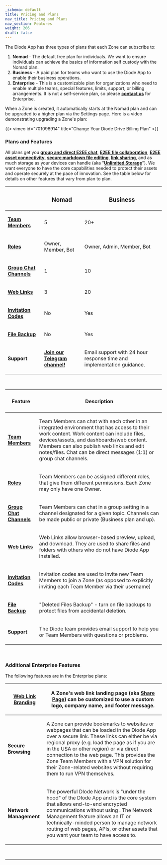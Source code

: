 ```yaml
---
_schema: default
title: Pricing and Plans
nav_title: Pricing and Plans
nav_section: Features
weight: 206
draft: false
---
```

The Diode App has three types of plans that each Zone can subscribe to:

1. **Nomad** - The default free plan for individuals. We want to ensure individuals can achieve the basics of information self custody with the Nomad plan.
2. **Business** - A paid plan for teams who want to use the Diode App to enable their business operations.
3. **Enterprise** - This is a customizable plan for organizations who need to enable multiple teams, special features, limits, support, or billing arrangements. It is not a self-service plan, so please <a href="https://contactdiode.paperform.co/" target="_blank" rel="noopener"><strong>contact us</strong></a> for Enterprise.

When a Zone is created, it automatically starts at the Nomad plan and can be upgraded to a higher plan via the Settings page. Here is a video demonstrating upgrading a Zone's plan:

{{< vimeo id="701098914" title="Change Your Diode Drive Billing Plan" >}}

### **Plans and Features**

All plans get you <a href="https://app.docs.diode.io/docs/features/chat-with-other-team-members/" target="_blank" rel="noopener"><strong>group and direct E2EE chat</strong></a>, <a href="https://app.docs.diode.io/docs/using/add-a-team-member-or-additional-device/" target="_blank" rel="noopener"><strong>E2EE file collaboration</strong></a>, <a href="https://cli.docs.diode.io/docs/using/remote-ssh/" target="_blank" rel="noopener"><strong>E2EE asset connectivity</strong></a>, <a href="https://app.docs.diode.io/docs/using/file-editors/" target="_blank" rel="noopener"><strong>secure markdown file editing</strong></a>, <a href="https://app.docs.diode.io/docs/using/share-a-file-or-folder-via-web-browser/" target="_blank" rel="noopener"><strong>link sharing</strong></a>, and as much storage as your devices can handle (aka "<a href="https://app.docs.diode.io/docs/features/is-diode-drive-unlimited-storage/" target="_blank" rel="noopener"><strong>Unlimited Storage</strong></a>"). We want everyone to have the core capabilities needed to protect their assets and operate securely at the pace of innovation. See the table below for details on other features that vary from plan to plan.

<table><thead><tr><th><p></p></th><th><h3><strong>Nomad</strong></h3></th><th><h3><strong>Business</strong></h3></th></tr></thead><tbody><tr><td><p><a href="https://app.docs.diode.io/docs/using/add-a-team-member-or-additional-device/" target="_blank" rel="noopener"><strong>Team Members</strong></a></p></td><td><p>5</p></td><td><p>20+</p></td></tr><tr><td><p><a href="https://app.docs.diode.io/docs/using/manage-team-member-roles/"><strong>Roles</strong></a></p></td><td><p>Owner, Member, Bot</p></td><td><p>Owner, Admin, Member, Bot</p></td></tr><tr><td><p><a href="https://app.docs.diode.io/docs/using/create-a-group-chat/" target="_blank" rel="noopener"><strong>Group Chat Channels</strong></a></p></td><td><p>1</p></td><td><p>10</p></td></tr><tr><td><p><a href="https://app.docs.diode.io/docs/using/share-a-file-or-folder-via-web-browser/" target="_blank" rel="noopener"><strong>Web Links</strong></a></p></td><td><p>3</p></td><td><p>20</p></td></tr><tr><td><p><a href="https://app.docs.diode.io/docs/using/invite-codes/" target="_blank" rel="noopener"><strong>Invitation Codes</strong></a></p></td><td><p>No</p></td><td><p>Yes</p></td></tr><tr><td><p><a href="https://app.docs.diode.io/docs/using/backup-your-confidential-files/" target="_blank" rel="noopener"><strong>File Backup</strong></a></p></td><td><p>No</p></td><td><p>Yes</p></td></tr><tr><td><p><strong>Support</strong></p></td><td><p><a href="https://t.me/diode_chain" target="_blank" rel="noopener"><strong>Join our Telegram channel!</strong></a></p></td><td><p>Email support with 24 hour response time and implementation guidance.</p></td></tr></tbody></table>

&nbsp;

<table><thead><tr><th><h4><strong>Feature</strong></h4></th><th><h4><strong>Description</strong></h4></th></tr></thead><tbody><tr><td><p><a href="https://app.docs.diode.io/docs/using/add-a-team-member-or-additional-device/" target="_blank" rel="noopener"><strong>Team Members</strong></a></p></td><td><p>Team Members can chat with each other in an integrated environment that has access to their work content. Work content can include files, devices/assets, and dashboards/web content. Members can also publish web links and edit notes/files. Chat can be direct messages (1:1) or group chat channels.</p></td></tr><tr><td><p><a href="https://app.docs.diode.io/docs/using/manage-team-member-roles/"><strong>Roles</strong></a></p></td><td><p>Team Members can be assigned different roles, that give them different permissions. Each Zone may only have one Owner.</p></td></tr><tr><td><p><a href="https://app.docs.diode.io/docs/using/create-a-group-chat/" target="_blank" rel="noopener"><strong>Group Chat Channels</strong></a></p></td><td><p>Team Members can chat in a group setting in a channel designated for a given topic. Channels can be made public or private (Business plan and up).</p></td></tr><tr><td><p><a href="https://app.docs.diode.io/docs/using/share-a-file-or-folder-via-web-browser/" target="_blank" rel="noopener"><strong>Web Links</strong></a></p></td><td><p>Web Links allow browser-based preview, upload, and download. They are used to share files and folders with others who do not have Diode App installed.</p></td></tr><tr><td><p><a href="https://app.docs.diode.io/docs/using/invite-codes/" target="_blank" rel="noopener"><strong>Invitation Codes</strong></a></p></td><td><p>Invitation codes are used to invite new Team Members to join a Zone (as opposed to explicitly inviting each Team Member via their username)</p></td></tr><tr><td><p><a href="https://app.docs.diode.io/docs/using/backup-your-confidential-files/" target="_blank" rel="noopener"><strong>File Backup</strong></a></p></td><td><p>"Deleted Files Backup" - turn on file backups to protect files from accidental deletion.</p></td></tr><tr><td><p><strong>Support</strong></p></td><td><p>The Diode team provides email support to help you or Team Members with questions or problems.</p></td></tr></tbody></table>

&nbsp;

### **Additional Enterprise Features**

The following features are in the Enterprise plans:

<table><thead><tr><th><p><a href="https://app.docs.diode.io/docs/using/how-to-customize-share-page-information/" target="_blank" rel="noopener"><strong>Web Link Branding</strong></a></p></th><th><p><strong>A Zone's web link landing page (aka </strong><a href="https://app.docs.diode.io/docs/using/how-to-customize-share-page-information/" target="_blank" rel="noopener"><strong>Share Page</strong></a><strong>) can be customized to use a custom logo, company name, and footer message.</strong></p></th></tr></thead><tbody><tr><td><p><strong>Secure Browsing</strong></p></td><td><p>A Zone can provide bookmarks to websites or webpages that can be loaded in the Diode App over a secure link. These links can either be via regional proxy (e.g. load the page as if you are in the USA or other region) or via direct connection to the web page. This provides the Zone Team Members with a VPN solution for their Zone-related websites without requiring them to run VPN themselves.</p></td></tr><tr><td><p><strong>Network Management</strong></p></td><td><p>The powerful DIode Network is "under the hood" of the DIode App and is the core system that allows end-to-end encrypted communications without using . The Network Management feature allows an IT or technically-minded person to manage network routing of web pages, APIs, or other assets that you want your team to have access to.</p></td></tr></tbody></table>

&nbsp;

---

&nbsp;